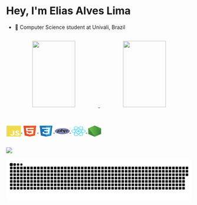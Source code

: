 # Hey, I'm Elias Alves Lima

- 📖 Computer Science student at Univali, Brazil

##

<div align="center" >
  <a href="https://github.com/eliasAlvs">
  <img  height="180em" width="48%" src="https://github-readme-stats.vercel.app/api?username=eliasAlvs&show_icons=true&theme=transparent&include_all_commits=true&count_private=true"/>
  <img  height="180em" width="48%" src="https://github-readme-stats.vercel.app/api/top-langs/?username=eliasAlvs&layout=compact&langs_count=16&theme=transparent"/>
</div>

##

<div style="display: inline_block"><br>
  <img align="center" alt="Js" height="30" width="40" src="https://raw.githubusercontent.com/devicons/devicon/master/icons/javascript/javascript-plain.svg">
  <img align="center" alt="HTML" height="30" width="40" src="https://raw.githubusercontent.com/devicons/devicon/master/icons/html5/html5-original.svg">
  <img align="center" alt="CSS" height="30" width="40" src="https://raw.githubusercontent.com/devicons/devicon/master/icons/css3/css3-original.svg">
  <img align="center" alt="PHP" height="30" width="40" src="https://raw.githubusercontent.com/devicons/devicon/master/icons/php/php-original.svg">
  <img align="center" alt="REACT" height="30" width="40" src="https://raw.githubusercontent.com/devicons/devicon/master/icons/react/react-original.svg">
  <img align="center" alt="CSS" height="30" width="40" src="https://raw.githubusercontent.com/devicons/devicon/master/icons/nodejs/nodejs-original.svg">
</div>

##
<a href="https://www.linkedin.com/in/elias-alves-lima-9a0980362/" target="_blank"><img src="https://img.shields.io/badge/-LinkedIn-%230077B5?style=for-the-badge&logo=linkedin&logoColor=white" target="_blank"></a>

<picture>
  <source media="(prefers-color-scheme: dark)" srcset="https://raw.githubusercontent.com/eliasAlvs/eliasAlvs/output/github-snake-dark.svg" />
  <source media="(prefers-color-scheme: light)" srcset="https://raw.githubusercontent.com/eliasAlvs/eliasAlvs/output/github-snake.svg" />
  <img alt="github-snake" src="https://raw.githubusercontent.com/eliasAlvs/eliasAlvs/output/github-snake.svg" />
</picture>
